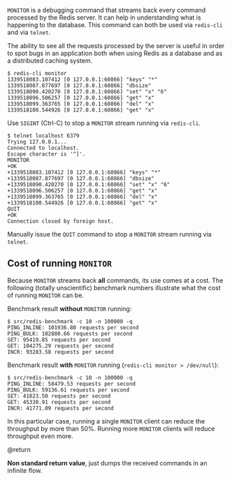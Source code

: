 `MONITOR` is a debugging command that streams back every command
processed by the Redis server. It can help in understanding what is
happening to the database. This command can both be used via `redis-cli`
and via `telnet`.

The ability to see all the requests processed by the server is useful in
order to spot bugs in an application both when using Redis as a database
and as a distributed caching system.

    $ redis-cli monitor
    1339518083.107412 [0 127.0.0.1:60866] "keys" "*"
    1339518087.877697 [0 127.0.0.1:60866] "dbsize"
    1339518090.420270 [0 127.0.0.1:60866] "set" "x" "6"
    1339518096.506257 [0 127.0.0.1:60866] "get" "x"
    1339518099.363765 [0 127.0.0.1:60866] "del" "x"
    1339518100.544926 [0 127.0.0.1:60866] "get" "x"

Use `SIGINT` (Ctrl-C) to stop a `MONITOR` stream running via
`redis-cli`.

    $ telnet localhost 6379
    Trying 127.0.0.1...
    Connected to localhost.
    Escape character is '^]'.
    MONITOR
    +OK
    +1339518083.107412 [0 127.0.0.1:60866] "keys" "*"
    +1339518087.877697 [0 127.0.0.1:60866] "dbsize"
    +1339518090.420270 [0 127.0.0.1:60866] "set" "x" "6"
    +1339518096.506257 [0 127.0.0.1:60866] "get" "x"
    +1339518099.363765 [0 127.0.0.1:60866] "del" "x"
    +1339518100.544926 [0 127.0.0.1:60866] "get" "x"
    QUIT
    +OK
    Connection closed by foreign host.

Manually issue the `QUIT` command to stop a `MONITOR` stream running via
`telnet`.

## Cost of running `MONITOR`

Because `MONITOR` streams back **all** commands, its use comes at a
cost. The following (totally unscientific) benchmark numbers illustrate
what the cost of running `MONITOR` can be.

Benchmark result **without** `MONITOR` running:

    $ src/redis-benchmark -c 10 -n 100000 -q
    PING_INLINE: 101936.80 requests per second
    PING_BULK: 102880.66 requests per second
    SET: 95419.85 requests per second
    GET: 104275.29 requests per second
    INCR: 93283.58 requests per second

Benchmark result **with** `MONITOR` running (`redis-cli monitor >
/dev/null`):

    $ src/redis-benchmark -c 10 -n 100000 -q
    PING_INLINE: 58479.53 requests per second
    PING_BULK: 59136.61 requests per second
    SET: 41823.50 requests per second
    GET: 45330.91 requests per second
    INCR: 41771.09 requests per second

In this particular case, running a single `MONITOR` client can reduce
the throughput by more than 50%. Running more `MONITOR` clients will
reduce throughput even more.

@return

**Non standard return value**, just dumps the received commands in an infinite
flow.

